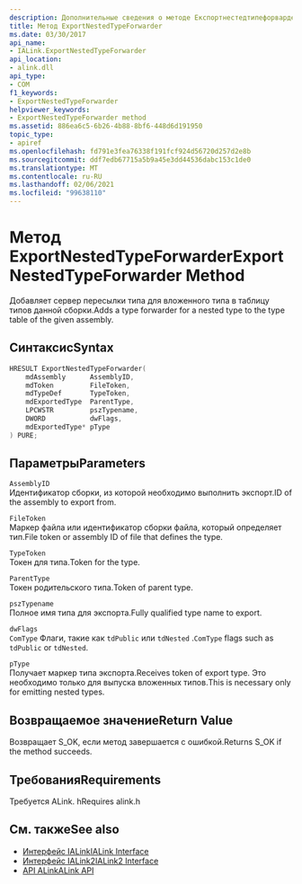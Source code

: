 ```yaml
---
description: Дополнительные сведения о методе Експортнестедтипефорвардер
title: Метод ExportNestedTypeForwarder
ms.date: 03/30/2017
api_name:
- IALink.ExportNestedTypeForwarder
api_location:
- alink.dll
api_type:
- COM
f1_keywords:
- ExportNestedTypeForwarder
helpviewer_keywords:
- ExportNestedTypeForwarder method
ms.assetid: 886ea6c5-6b26-4b88-8bf6-448d6d191950
topic_type:
- apiref
ms.openlocfilehash: fd791e3fea76338f191fcf924d56720d257d2e8b
ms.sourcegitcommit: ddf7edb67715a5b9a45e3dd44536dabc153c1de0
ms.translationtype: MT
ms.contentlocale: ru-RU
ms.lasthandoff: 02/06/2021
ms.locfileid: "99638110"
---
```

# <a name="exportnestedtypeforwarder-method"></a><span data-ttu-id="54b8c-103">Метод ExportNestedTypeForwarder</span><span class="sxs-lookup"><span data-stu-id="54b8c-103">ExportNestedTypeForwarder Method</span></span>

<span data-ttu-id="54b8c-104">Добавляет сервер пересылки типа для вложенного типа в таблицу типов данной сборки.</span><span class="sxs-lookup"><span data-stu-id="54b8c-104">Adds a type forwarder for a nested type to the type table of the given assembly.</span></span>  
  
## <a name="syntax"></a><span data-ttu-id="54b8c-105">Синтаксис</span><span class="sxs-lookup"><span data-stu-id="54b8c-105">Syntax</span></span>  
  
```cpp  
HRESULT ExportNestedTypeForwarder(  
    mdAssembly      AssemblyID,  
    mdToken         FileToken,  
    mdTypeDef       TypeToken,  
    mdExportedType  ParentType,  
    LPCWSTR         pszTypename,  
    DWORD           dwFlags,  
    mdExportedType* pType  
) PURE;  
```  
  
## <a name="parameters"></a><span data-ttu-id="54b8c-106">Параметры</span><span class="sxs-lookup"><span data-stu-id="54b8c-106">Parameters</span></span>  

 `AssemblyID`  
 <span data-ttu-id="54b8c-107">Идентификатор сборки, из которой необходимо выполнить экспорт.</span><span class="sxs-lookup"><span data-stu-id="54b8c-107">ID of the assembly to export from.</span></span>  
  
 `FileToken`  
 <span data-ttu-id="54b8c-108">Маркер файла или идентификатор сборки файла, который определяет тип.</span><span class="sxs-lookup"><span data-stu-id="54b8c-108">File token or assembly ID of file that defines the type.</span></span>  
  
 `TypeToken`  
 <span data-ttu-id="54b8c-109">Токен для типа.</span><span class="sxs-lookup"><span data-stu-id="54b8c-109">Token for the type.</span></span>  
  
 `ParentType`  
 <span data-ttu-id="54b8c-110">Токен родительского типа.</span><span class="sxs-lookup"><span data-stu-id="54b8c-110">Token of parent type.</span></span>  
  
 `pszTypename`  
 <span data-ttu-id="54b8c-111">Полное имя типа для экспорта.</span><span class="sxs-lookup"><span data-stu-id="54b8c-111">Fully qualified type name to export.</span></span>  
  
 `dwFlags`  
 <span data-ttu-id="54b8c-112">`ComType` Флаги, такие как `tdPublic` или `tdNested` .</span><span class="sxs-lookup"><span data-stu-id="54b8c-112">`ComType` flags such as `tdPublic` or `tdNested`.</span></span>  
  
 `pType`  
 <span data-ttu-id="54b8c-113">Получает маркер типа экспорта.</span><span class="sxs-lookup"><span data-stu-id="54b8c-113">Receives token of export type.</span></span> <span data-ttu-id="54b8c-114">Это необходимо только для выпуска вложенных типов.</span><span class="sxs-lookup"><span data-stu-id="54b8c-114">This is necessary only for emitting nested types.</span></span>  
  
## <a name="return-value"></a><span data-ttu-id="54b8c-115">Возвращаемое значение</span><span class="sxs-lookup"><span data-stu-id="54b8c-115">Return Value</span></span>  

 <span data-ttu-id="54b8c-116">Возвращает S_OK, если метод завершается с ошибкой.</span><span class="sxs-lookup"><span data-stu-id="54b8c-116">Returns S_OK if the method succeeds.</span></span>  
  
## <a name="requirements"></a><span data-ttu-id="54b8c-117">Требования</span><span class="sxs-lookup"><span data-stu-id="54b8c-117">Requirements</span></span>  

 <span data-ttu-id="54b8c-118">Требуется ALink. h</span><span class="sxs-lookup"><span data-stu-id="54b8c-118">Requires alink.h</span></span>  
  
## <a name="see-also"></a><span data-ttu-id="54b8c-119">См. также</span><span class="sxs-lookup"><span data-stu-id="54b8c-119">See also</span></span>

- [<span data-ttu-id="54b8c-120">Интерфейс IALink</span><span class="sxs-lookup"><span data-stu-id="54b8c-120">IALink Interface</span></span>](ialink-interface.md)
- [<span data-ttu-id="54b8c-121">Интерфейс IALink2</span><span class="sxs-lookup"><span data-stu-id="54b8c-121">IALink2 Interface</span></span>](ialink2-interface.md)
- [<span data-ttu-id="54b8c-122">API ALink</span><span class="sxs-lookup"><span data-stu-id="54b8c-122">ALink API</span></span>](index.md)

